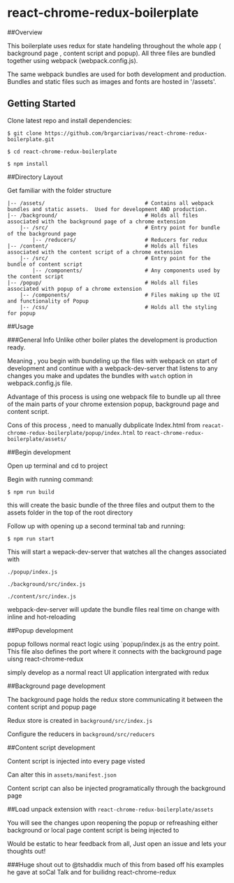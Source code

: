 # react-chrome-redux-boilerplate


##Overview

This boilerplate uses redux for state handeling throughout the whole app ( background page , content script and popup). All three files are bundled together using webpack (webpack.config.js).

The same webpack bundles are used for both development and production.  Bundles and static files such as images and fonts are hosted in '/assets'.

## Getting Started

Clone latest repo and install dependencies:

	$ git clone https://github.com/brgarciarivas/react-chrome-redux-boilerplate.git

	$ cd react-chrome-redux-boilerplate
	
	$ npm install


##Directory Layout

Get familiar with the folder structure

```
|-- /assets/								# Contains all webpack bundles and static assets.  Used for development AND production.
|-- /background/							# Holds all files associated with the background page of a chrome extension
	|-- /src/								# Entry point for bundle of the background page
		|-- /reducers/						# Reducers for redux
|-- /content/								# Holds all files associated with the content script of a chrome extension
	|-- /src/								# Entry point for the bundle of content script
		|-- /components/					# Any components used by the content script 
|-- /popup/									# Holds all files associated with popup of a chrome extension
	|-- /components/						# Files making up the UI and functionality of Popup
	|-- /css/								# Holds all the styling for popup
```

##Usage 

###General Info
Unlike other boiler plates the development is production ready.

Meaning , you begin with bundeling up the files with webpack on start of development and continue with a webpack-dev-server that listens to any changes you make and updates the bundles with `watch` option in webpack.config.js file.

Advantage of this process is using one webpack file to bundle up all three of the main parts of your chrome extension popup, background page and content script.

Cons of this process , need to manually dubplicate Index.html from `reacat-chrome-redux-boilerplate/popup/index.html` to `react-chrome-redux-boilerplate/assets/`

##Begin development

Open up terminal and cd to project

Begin with running command:

	$ npm run build

this will create the basic bundle of the three files and output them to the assets folder in the top of the root directory

Follow up with opening up a second terminal tab and running:

	$ npm run start

This will start a wepack-dev-server that watches all the changes associated with 
	
	./popup/index.js

	./background/src/index.js

	./content/src/index.js

webpack-dev-server will update the bundle files real time on change with inline and hot-reloading 

##Popup development

popup follows normal react logic using `popup/index.js as the entry point. This file also defines the port where it connects with the background page uisng react-chrome-redux

simply develop as a normal react UI application intergrated with redux

##Background page development

The background page holds the redux store communicating it between the content script and popup page

Redux store is created in `background/src/index.js`
	
Configure the reducers in `background/src/reducers`

##Content script development

Content script is injected into every page visted

Can alter this in `assets/manifest.json`

Content script can also be injected programatically through the background page

##Load unpack extension with `react-chrome-redux-boilerplate/assets`

You will see the changes upon reopening the popup or refreashing either background or local page content script is being injected to


Would be estatic to hear feedback from all, Just open an issue and lets your thoughts out!


###Huge shout out to @tshaddix much of this from based off his examples he gave at soCal Talk and for builidng react-chrome-redux






